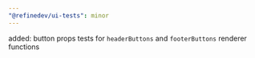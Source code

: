 ```yaml
---
"@refinedev/ui-tests": minor
---
```


added: button props tests for `headerButtons` and `footerButtons` renderer functions
